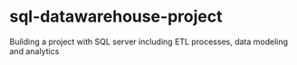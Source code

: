 # sql-datawarehouse-project
Building a project with SQL server including ETL processes, data modeling and analytics
